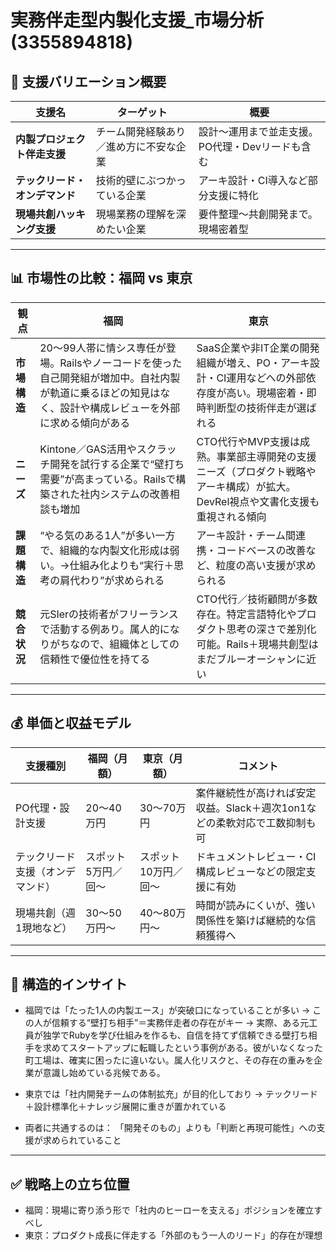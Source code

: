 # 実務伴走型内製化支援_市場分析(3355894818)

## 🎯 支援バリエーション概要

| 支援名 | ターゲット | 概要 |
|--------|------------|------|
| **内製プロジェクト伴走支援** | チーム開発経験あり／進め方に不安な企業 | 設計〜運用まで並走支援。PO代理・Devリードも含む |
| **テックリード・オンデマンド** | 技術的壁にぶつかっている企業 | アーキ設計・CI導入など部分支援に特化 |
| **現場共創ハッキング支援** | 現場業務の理解を深めたい企業 | 要件整理〜共創開発まで。現場密着型 |

---

## 📊 市場性の比較：福岡 vs 東京

| 観点 | 福岡 | 東京 |
|------|------|------|
| **市場構造** | 20〜99人帯に情シス専任が登場。Railsやノーコードを使った自己開発組が増加中。自社内製が軌道に乗るほどの知見はなく、設計や構成レビューを外部に求める傾向がある | SaaS企業や非IT企業の開発組織が増え、PO・アーキ設計・CI運用などへの外部依存度が高い。現場密着・即時判断型の技術伴走が選ばれる |
| **ニーズ** | Kintone／GAS活用やスクラッチ開発を試行する企業で“壁打ち需要”が高まっている。Railsで構築された社内システムの改善相談も増加 | CTO代行やMVP支援は成熟。事業部主導開発の支援ニーズ（プロダクト戦略やアーキ構成）が拡大。DevRel視点や文書化支援も重視される傾向 |
| **課題構造** | “やる気のある1人”が多い一方で、組織的な内製文化形成は弱い。→仕組み化よりも“実行＋思考の肩代わり”が求められる | アーキ設計・チーム間連携・コードベースの改善など、粒度の高い支援が求められる |
| **競合状況** | 元SIerの技術者がフリーランスで活動する例あり。属人的になりがちなので、組織体としての信頼性で優位性を持てる | CTO代行／技術顧問が多数存在。特定言語特化やプロダクト思考の深さで差別化可能。Rails＋現場共創型はまだブルーオーシャンに近い |

---

## 💰 単価と収益モデル

| 支援種別 | 福岡（月額） | 東京（月額） | コメント |
|----------|---------------|---------------|----------|
| PO代理・設計支援 | 20〜40万円 | 30〜70万円 | 案件継続性が高ければ安定収益。Slack＋週次1on1などの柔軟対応で工数抑制も可 |
| テックリード支援（オンデマンド） | スポット5万円／回〜 | スポット10万円／回〜 | ドキュメントレビュー・CI構成レビューなどの限定支援に有効 |
| 現場共創（週1現地など） | 30〜50万円〜 | 40〜80万円〜 | 時間が読みにくいが、強い関係性を築けば継続的な信頼獲得へ |

---

## 🧠 構造的インサイト

- 福岡では「たった1人の内製エース」が突破口になっていることが多い
  → この人が信頼する“壁打ち相手”＝実務伴走者の存在がキー
  → 実際、ある元工員が独学でRubyを学び仕組みを作るも、自信を持てず信頼できる壁打ち相手を求めてスタートアップに転職したという事例がある。彼がいなくなった町工場は、確実に困ったに違いない。属人化リスクと、その存在の重みを企業が意識し始めている兆候である。

- 東京では「社内開発チームの体制拡充」が目的化しており
  → テックリード＋設計標準化＋ナレッジ展開に重きが置かれている

- 両者に共通するのは：
  「開発そのもの」よりも「判断と再現可能性」への支援が求められていること

---

## ✅ 戦略上の立ち位置

- 福岡：現場に寄り添う形で「社内のヒーローを支える」ポジションを確立すべし
- 東京：プロダクト成長に伴走する「外部のもう一人のリード」的存在が理想
